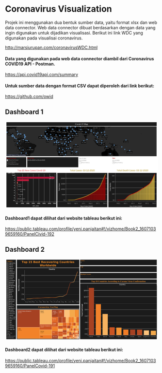 # Coronavirus Visualization

Projek ini menggunakan dua bentuk sumber data, yaitu format xlsx dan web data connector. Web data connector dibuat berdasarkan dengan data yang ingin digunakan untuk dijadikan visualisasi. Berikut ini link WDC yang digunakan pada visualisai coronavirus.

http://marsiurupan.com/coronavirusWDC.html

#### Data yang digunakan pada web data connector diambil dari Coronavirus COVID19 API - Postman.

https://api.covid19api.com/summary

#### Untuk sumber data dengan format CSV dapat diperoleh dari link berikut:

https://github.com/owid

## Dashboard 1
![](Visualization%20PNG/Panel%20Civid-19%20(2).png)
#### Dashboard1 dapat dilihat dari website tableau berikut ini: 
https://public.tableau.com/profile/yeni.panjaitan#!/vizhome/Book2_16071039659160/PanelCivid-192

## Dashboard 2
![](Visualization%20PNG/Panel%20Covid-19%20(1).png)
#### Dashboard2 dapat dilihat dari website tableau berikut ini:
https://public.tableau.com/profile/yeni.panjaitan#!/vizhome/Book2_16071039659160/PanelCovid-191
